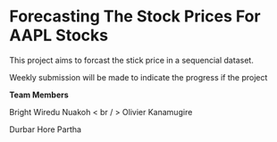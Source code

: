 # Forecasting The Stock Prices For AAPL Stocks
 
This project aims to forcast the stick price in a sequencial dataset.

Weekly submission will be made to indicate the progress if the project

**Team Members**

Bright Wiredu Nuakoh < br / > 
Olivier Kanamugire

Durbar Hore Partha
